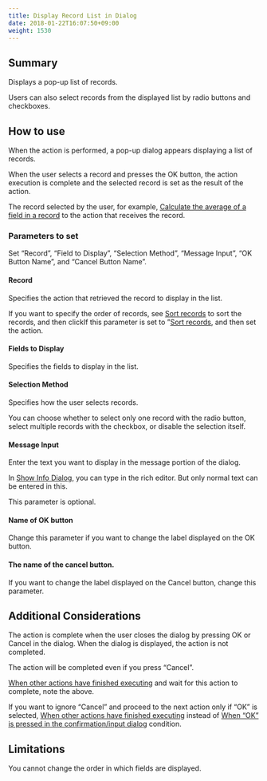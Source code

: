 ```yaml
---
title: Display Record List in Dialog
date: 2018-01-22T16:07:50+09:00
weight: 1530
---
```

## Summary

Displays a pop-up list of records.

Users can also select records from the displayed list by radio buttons and checkboxes.

## How to use

When the action is performed, a pop-up dialog appears displaying a list of records.

When the user selects a record and presses the OK button, the action execution is complete and the selected record is set as the result of the action.

The record selected by the user, for example, [Calculate the average of a field in a record](../../aggregate/calc_records_average) to the action that receives the record.

### Parameters to set

Set “Record”, “Field to Display”, “Selection Method”, “Message Input”, “OK Button Name”, and “Cancel Button Name”.

#### Record

Specifies the action that retrieved the record to display in the list.

If you want to specify the order of records, see [Sort records](../../record/sort_records/) to sort the records, and then clickIf this parameter is set to ”[Sort records](../../record/sort_records/), and then set the action.

#### Fields to Display

Specifies the fields to display in the list.

#### Selection Method

Specifies how the user selects records.

You can choose whether to select only one record with the radio button, select multiple records with the checkbox, or disable the selection itself.

#### Message Input

Enter the text you want to display in the message portion of the dialog.

In [Show Info Dialog](../message_dialog/), you can type in the rich editor. But only normal text can be entered in this.

This parameter is optional.

#### Name of OK button

Change this parameter if you want to change the label displayed on the OK button.

#### The name of the cancel button.

If you want to change the label displayed on the Cancel button, change this parameter.

## Additional Considerations

The action is complete when the user closes the dialog by pressing OK or Cancel in the dialog. When the dialog is displayed, the action is not completed.

The action will be completed even if you press “Cancel”.

[When other actions have finished executing](../../../conditions/condition_other/when_action_complete/) and wait for this action to complete, note the above.

If you want to ignore “Cancel” and proceed to the next action only if “OK” is selected, [When other actions have finished executing](../../../conditions/condition_other/when_action_complete/) instead of [When “OK” is pressed in the confirmation/input dialog](../../../conditions/condition_other/is_confirm_dialog_ok/) condition.

## Limitations

You cannot change the order in which fields are displayed.
